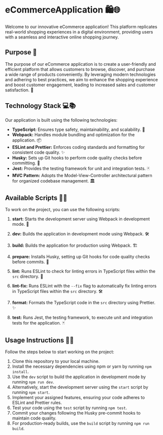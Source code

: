 # eCommerceApplication 🛍️🌐

Welcome to our innovative eCommerce application! This platform replicates real-world shopping experiences in a digital environment, providing users with a seamless and interactive online shopping journey.

## Purpose 🎯

The purpose of our eCommerce application is to create a user-friendly and efficient platform that allows customers to browse, discover, and purchase a wide range of products conveniently. By leveraging modern technologies and adhering to best practices, we aim to enhance the shopping experience and boost customer engagement, leading to increased sales and customer satisfaction. 🚀

## Technology Stack 💻📚

Our application is built using the following technologies:

- **TypeScript:** Ensures type safety, maintainability, and scalability. 📘
- **Webpack:** Handles module bundling and optimization for the application. 📦
- **ESLint and Prettier:** Enforces coding standards and formatting for consistent code quality. ✨
- **Husky:** Sets up Git hooks to perform code quality checks before committing. 🐶
- **Jest:** Provides the testing framework for unit and integration tests. 🃏
- **MVC Pattern:** Adopts the Model-View-Controller architectural pattern for organized codebase management. 🏛️

## Available Scripts 📜🔧

To work on the project, you can use the following scripts:

1. **start:**
Starts the development server using Webpack in development mode. 🚀

2. **dev:**
Builds the application in development mode using Webpack. 🛠️

3. **build:**
Builds the application for production using Webpack. 🏗️

4. **prepare:**
Installs Husky, setting up Git hooks for code quality checks before commits. 🐶

5. **lint:**
Runs ESLint to check for linting errors in TypeScript files within the `src` directory. 🚨

6. **lint-fix:**
Runs ESLint with the `--fix` flag to automatically fix linting errors in TypeScript files within the `src` directory. 🛠️

7. **format:**
Formats the TypeScript code in the `src` directory using Prettier. ✨

8. **test:**
Runs Jest, the testing framework, to execute unit and integration tests for the application. 🃏

## Usage Instructions 📝🚀

Follow the steps below to start working on the project:

1. Clone this repository to your local machine.
2. Install the necessary dependencies using npm or yarn by running `npm install`.
3. Use the `dev` script to build the application in development mode by running `npm run dev`.
4. Alternatively, start the development server using the `start` script by running `npm start`.
5. Implement your assigned features, ensuring your code adheres to ESLint and Prettier rules.
6. Test your code using the `test` script by running `npm test`.
7. Commit your changes following the Husky pre-commit hooks to maintain code quality.
8. For production-ready builds, use the `build` script by running `npm run build`.





